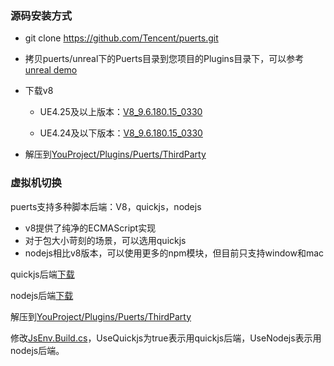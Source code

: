 ### 源码安装方式

* git clone https://github.com/Tencent/puerts.git

* 拷贝puerts/unreal下的Puerts目录到您项目的Plugins目录下，可以参考[unreal demo](https://github.com/chexiongsheng/puerts_unreal_demo)

* 下载v8

    - UE4.25及以上版本：[V8_9.6.180.15_0330](https://github.com/puerts/backend-v8/releases/tag/V8_9.6.180.15_0330)
    
    - UE4.24及以下版本：[V8_9.6.180.15_0330](https://github.com/puerts/backend-v8/releases/tag/V8_9.6.180.15_0330)
    
* 解压到[YouProject/Plugins/Puerts/ThirdParty](unreal/Puerts/ThirdParty)

### 虚拟机切换

puerts支持多种脚本后端：V8，quickjs，nodejs

* v8提供了纯净的ECMAScript实现
* 对于包大小苛刻的场景，可以选用quickjs
* nodejs相比v8版本，可以使用更多的npm模块，但目前只支持window和mac

quickjs后端[下载](https://github.com/puerts/backend-quickjs)

nodejs后端[下载](https://github.com/puerts/backend-nodejs/releases/tag/NodeJS_0329)

解压到[YouProject/Plugins/Puerts/ThirdParty](unreal/Puerts/ThirdParty)

修改[JsEnv.Build.cs](../../unreal/Puerts/Source/JsEnv/JsEnv.Build.cs)，UseQuickjs为true表示用quickjs后端，UseNodejs表示用nodejs后端。